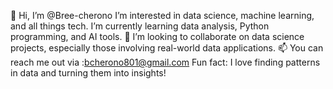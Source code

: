 👋 Hi, I’m @Bree-cherono
 I’m interested in data science, machine learning, and all things tech.
 I’m currently learning data analysis, Python programming, and AI tools.
💞️ I’m looking to collaborate on data science projects, especially those involving real-world data applications.
📫 You can reach me out via :bcherono801@gmail.com Fun fact: I love finding patterns in data and turning them into insights!


<!---
Bree-cherono/Bree-cherono is a ✨ special ✨ repository because its `README.md` (this file) appears on your GitHub profile.
You can click the Preview link to take a look at your changes.
--->
